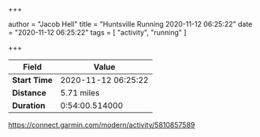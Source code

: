 +++

author = "Jacob Hell"
title = "Huntsville Running 2020-11-12 06:25:22"
date = "2020-11-12 06:25:22"
tags = [
    "activity", "running"
]

+++

<!--more-->

|Field  |Value  |
|--- | --- |
|**Start Time**|2020-11-12 06:25:22|
|**Distance**|5.71 miles|
|**Duration**|0:54:00.514000|

https://connect.garmin.com/modern/activity/5810857589